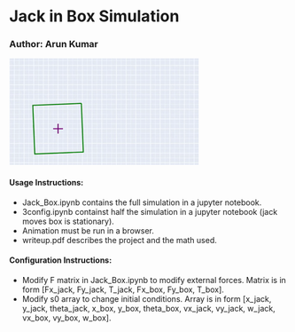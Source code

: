 # Jack in Box Simulation
### Author: Arun Kumar

![](jacksim.gif)

#### Usage Instructions:
* Jack_Box.ipynb contains the full simulation in a jupyter notebook.
* 3config.ipynb containst half the simulation in a jupyter notebook (jack moves box is stationary).
* Animation must be run in a browser.
* writeup.pdf describes the project and the math used.

#### Configuration Instructions:
* Modify F matrix in Jack_Box.ipynb to modify external forces. Matrix is in form [Fx_jack, Fy_jack, T_jack, Fx_box, Fy_box, T_box].
* Modify s0 array to change initial conditions. Array is in form [x_jack, y_jack, theta_jack, x_box, y_box, theta_box, vx_jack, vy_jack, w_jack, vx_box, vy_box, w_box].
